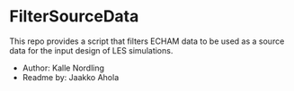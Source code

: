 # FilterSourceData

This repo provides a script that filters ECHAM data to be used as a source data for the input design of LES simulations.

- Author: Kalle Nordling
- Readme by: Jaakko Ahola
